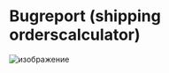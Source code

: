 # Bugreport (shipping orderscalculator)
![изображение](https://user-images.githubusercontent.com/84504889/119128363-3ed7c980-ba3e-11eb-893a-343f0b1cb92c.png)
